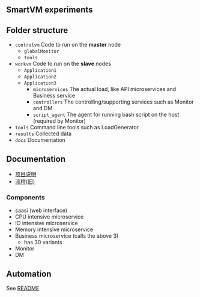 ## SmartVM experiments

## Folder structure
- `controlvm` Code to run on the **master** node
  - `globalMonitor`
  - `tools`
- `workvm` Code to run on the **slave** nodes
  - `Application1`
  - `Application2`
  - `Application3`
    - `microservices` The actual load, like API microservices and Business service
    - `controllers` The controlling/supporting services such as Monitor and DM
    - `script_agent` The agent for running bash script on the host (required by Monitor)
- `tools` Command line tools such as LoadGenerator
- `results` Collected data
- `docs` Documentation

## Documentation
- [项目说明](docs/project.md)
- [流程(旧)](docs/流程.docx)

### Components
  - saasi (web interface)
  - CPU intensive microservice
  - IO intensive microservice
  - Memory intensive microservice
  - Business microservice (calls the above 3)
    - has 30 variants
  - Monitor
  - DM

## Automation

See [README](automation/README.md)
